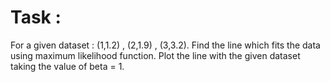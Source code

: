 # Task : 
For a given dataset : (1,1.2) , (2,1.9) , (3,3.2). Find the line which fits the data using maximum likelihood function. Plot the line with the given dataset taking the value of beta = 1.
